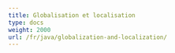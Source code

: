 ```yaml
---
title: Globalisation et localisation
type: docs
weight: 2000
url: /fr/java/globalization-and-localization/
---
```


